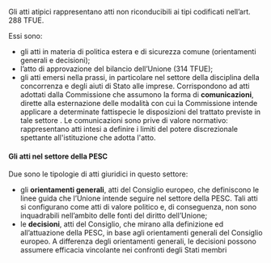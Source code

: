 Gli atti atipici rappresentano atti non riconducibili ai tipi codificati nell’art. 288 TFUE.

Essi sono:
- gli atti in materia di politica estera e di sicurezza comune (orientamenti generali e decisioni);
- l’atto di approvazione del bilancio dell’Unione (314 TFUE);
- gli atti emersi nella prassi, in particolare nel settore della disciplina della concorrenza e degli aiuti di Stato alle imprese. Corrispondono ad atti adottati dalla Commissione che assumono la forma di **comunicazioni**, dirette alla esternazione delle modalità con cui la Commissione intende applicare a determinate fattispecie le disposizioni del trattato previste in tale settore .
Le comunicazioni sono prive di valore normativo: rappresentano atti intesi a definire i limiti del potere discrezionale spettante all'istituzione che adotta l'atto.

#### **Gli atti nel settore della PESC**
Due sono le tipologie di atti giuridici in questo settore:
- gli **orientamenti generali**, atti del Consiglio europeo, che definiscono le linee guida che l’Unione intende seguire nel settore della PESC. Tali atti si configurano come atti di valore politico e, di conseguenza, non sono inquadrabili nell’ambito delle fonti del diritto dell’Unione;
- le **decisioni**, atti del Consiglio, che mirano alla definizione ed all’attuazione della PESC, in base agli orientamenti generali del Consiglio europeo. A differenza degli orientamenti generali, le decisioni possono assumere efficacia vincolante nei confronti degli Stati membri